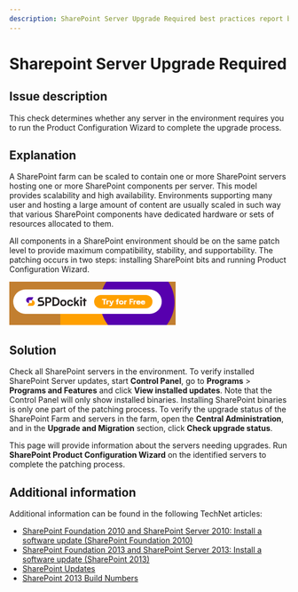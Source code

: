 ```yaml
---
description: SharePoint Server Upgrade Required best practices report by SPDocKit determines whether any server in the environment requires you to run the Product Configuration Wizard to complete the upgrade process.
---
```


# Sharepoint Server Upgrade Required

## Issue description

This check determines whether any server in the environment requires you to run the Product Configuration Wizard to complete the upgrade process.

## Explanation

A SharePoint farm can be scaled to contain one or more SharePoint servers hosting one or more SharePoint components per server. This model provides scalability and high availability. Environments supporting many user and hosting a large amount of content are usually scaled in such way that various SharePoint components have dedicated hardware or sets of resources allocated to them.

All components in a SharePoint environment should be on the same patch level to provide maximum compatibility, stability, and supportability. The patching occurs in two steps: installing SharePoint bits and running Product Configuration Wizard.

[![Download SPDocKit](../../.gitbook/assets/spdockit-download.png)](http://bit.ly/2US0Zna)

## Solution

Check all SharePoint servers in the environment. To verify installed SharePoint Server updates, start **Control Panel**, go to **Programs** &gt; **Programs and Features** and click **View installed updates**. Note that the Control Panel will only show installed binaries. Installing SharePoint binaries is only one part of the patching process. To verify the upgrade status of the SharePoint Farm and servers in the farm, open the **Central Administration**, and in the **Upgrade and Migration** section, click **Check upgrade status**.

This page will provide information about the servers needing upgrades. Run **SharePoint Product Configuration Wizard** on the identified servers to complete the patching process.

## Additional information

Additional information can be found in the following TechNet articles:

* [SharePoint Foundation 2010 and SharePoint Server 2010: Install a software update \(SharePoint Foundation 2010\)](https://technet.microsoft.com/en-us/library/ff806325%28v=office.14%29.aspx)
* [SharePoint Foundation 2013 and SharePoint Server 2013: Install a software update \(SharePoint 2013\)](https://technet.microsoft.com/en-us/library/ff806338.aspx)
* [SharePoint Updates](https://technet.microsoft.com/library/4b32dfba-1af6-4077-9a92-7cec8f220f20)
* [SharePoint 2013 Build Numbers](http://www.toddklindt.com/blog/Lists/Posts/Post.aspx?ID=346)

